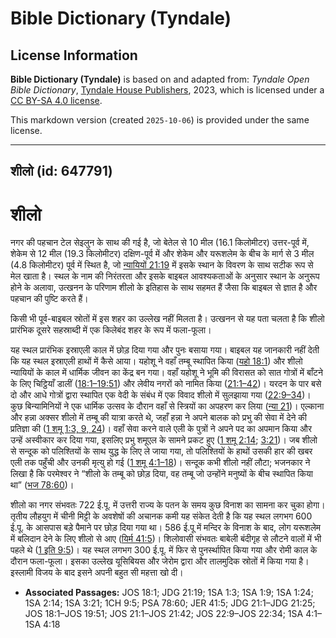 # Bible Dictionary (Tyndale)

## License Information

**Bible Dictionary (Tyndale)** is based on and adapted from: _Tyndale Open Bible Dictionary_, [Tyndale House Publishers](https://tyndaleopenresources.com/), 2023, which is licensed under a [CC BY-SA 4.0 license](https://creativecommons.org/licenses/by-sa/4.0/legalcode.en).

This markdown version (created `2025-10-06`) is provided under the same license.



--------------------------------

## शीलो (id: 647791)

शीलो
====

नगर की पहचान टेल सेइलुन के साथ की गई है, जो बेतेल से 10 मील (16\.1 किलोमीटर) उत्तर\-पूर्व में, शेकेम से 12 मील (19\.3 किलोमीटर) दक्षिण\-पूर्व में और शेकेम और यरूशलेम के बीच के मार्ग से 3 मील (4\.8 किलोमीटर) पूर्व में स्थित है, जो [न्यायियों 21:19](https://ref.ly/Judg21:19) में इसके स्थान के विवरण के साथ सटीक रूप से मेल खाता है। स्थल के नाम की निरंतरता और इसके बाइबल आवश्यकताओं के अनुसार स्थान के अनुरूप होने के अलावा, उत्खनन के परिणाम शीलो के इतिहास के साथ सहमत हैं जैसा कि बाइबल से ज्ञात है और पहचान की पुष्टि करते हैं।

किसी भी पूर्व\-बाइबल स्रोतों में इस शहर का उल्लेख नहीं मिलता है। उत्खनन से यह पता चलता है कि शीलो प्रारंभिक दूसरे सहस्राब्दी में एक किलेबंद शहर के रूप में फला\-फूला।

यह स्थल प्रारंभिक इस्राएली काल में छोड़ दिया गया और पुनः बसाया गया। बाइबल यह जानकारी नहीं देती कि यह स्थल इस्राएली हाथों में कैसे आया। यहोशू ने वहाँ तम्बू स्थापित किया ([यहो 18:1](https://ref.ly/Josh18:1)) और शीलो न्यायियों के काल में धार्मिक जीवन का केंद्र बन गया। वहाँ यहोशू ने भूमि की विरासत को सात गोत्रों में बाँटने के लिए चिट्ठियाँ डालीं ([18:1–19:51](https://ref.ly/Josh18:1-Josh19:51)) और लेवीय नगरों को नामित किया ([21:1–42](https://ref.ly/Josh21:1-Josh21:42))। यरदन के पार बसे दो और आधे गोत्रों द्वारा स्थापित एक वेदी के संबंध में एक विवाद शीलो में सुलझाया गया ([22:9–34](https://ref.ly/Josh22:9-Josh22:34))। कुछ बिन्यामिनियों ने एक धार्मिक उत्सव के दौरान वहाँ से स्त्रियों का अपहरण कर लिया ([न्या 21](https://ref.ly/Judg21:1-Judg21:25))। एल्काना और हन्ना अक्सर शीलो में तम्बू की यात्रा करते थे, जहाँ हन्ना ने अपने बालक को प्रभु की सेवा में देने की प्रतिज्ञा की ([1 शमू 1:3, 9, 24](https://ref.ly/1Sam1:3,1Sam1:9,1Sam1:24))। वहाँ सेवा करने वाले एली के पुत्रों ने अपने पद का अपमान किया और उन्हें अस्वीकार कर दिया गया, इसलिए प्रभु शमूएल के सामने प्रकट हुए ([1 शमू 2:14](https://ref.ly/1Sam2:14); [3:21](https://ref.ly/1Sam3:21))। जब शीलो से सन्दूक को पलिश्तियों के साथ युद्ध के लिए ले जाया गया, तो पलिश्तियों के हाथों उसकी हार की खबर एली तक पहुँची और उनकी मृत्यु हो गई ([1 शमू 4:1–18](https://ref.ly/1Sam4:1-1Sam4:18))। सन्दूक कभी शीलो नहीं लौटा; भजनकार ने लिखा है कि परमेश्वर ने “शीलो के तम्बू को छोड़ दिया, वह तम्बू जो उन्होंने मनुष्यों के बीच स्थापित किया था” ([भज 78:60](https://ref.ly/Ps78:60))।

शीलो का नगर संभवतः 722 ई.पू. में उत्तरी राज्य के पतन के समय कुछ विनाश का सामना कर चुका होगा। तृतीय लौहयुग में चीनी मिट्टी के अवशेषों की अचानक कमी यह संकेत देती है कि यह स्थल लगभग 600 ई.पू. के आसपास बड़े पैमाने पर छोड़ दिया गया था। 586 ई.पू में मन्दिर के विनाश के बाद, लोग यरूशलेम में बलिदान देने के लिए शीलो से आए ([यिर्म 41:5](https://ref.ly/Jer41:5))। शिलोवासी संभवतः बाबेली बंदीगृह से लौटने वालों में भी पहले थे ([1 इति 9:5](https://ref.ly/1Chr9:5))। यह स्थल लगभग 300 ई.पू. में फिर से पुनर्स्थापित किया गया और रोमी काल के दौरान फला\-फूला। इसका उल्लेख यूसिबियस और जेरोम द्वारा और तालमुदिक स्रोतों में किया गया है। इस्लामी विजय के बाद इसने अपनी बहुत सी महत्ता खो दी। 

* **Associated Passages:** JOS 18:1; JDG 21:19; 1SA 1:3; 1SA 1:9; 1SA 1:24; 1SA 2:14; 1SA 3:21; 1CH 9:5; PSA 78:60; JER 41:5; JDG 21:1–JDG 21:25; JOS 18:1–JOS 19:51; JOS 21:1–JOS 21:42; JOS 22:9–JOS 22:34; 1SA 4:1–1SA 4:18

